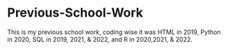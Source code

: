 # Previous-School-Work
This is my previous school work, coding wise it was HTML in 2019, Python in 2020, SQL in 2019, 2021, & 2022, and R in 2020,2021, & 2022.
